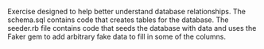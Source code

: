 Exercise designed to help better understand database relationships. The schema.sql contains code that creates tables for the database. The seeder.rb file contains code that seeds the database with data and uses the Faker gem to add arbitrary fake data to fill in some of the columns. 
